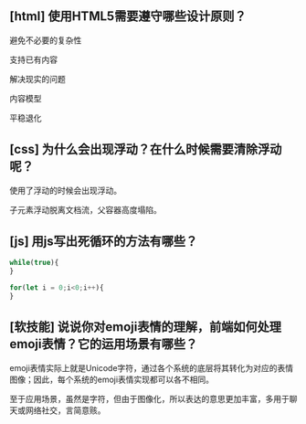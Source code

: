 ## [html] 使用HTML5需要遵守哪些设计原则？

避免不必要的复杂性

支持已有内容

解决现实的问题

内容模型

平稳退化

## [css] 为什么会出现浮动？在什么时候需要清除浮动呢？

使用了浮动的时候会出现浮动。

子元素浮动脱离文档流，父容器高度塌陷。

## [js] 用js写出死循环的方法有哪些？

```javascript
while(true){
}

for(let i = 0;i<0;i++){
}
```

## [软技能] 说说你对emoji表情的理解，前端如何处理emoji表情？它的运用场景有哪些？

emoji表情实际上就是Unicode字符，通过各个系统的底层将其转化为对应的表情图像；因此，每个系统的emoji表情实现都可以各不相同。

至于应用场景，虽然是字符，但由于图像化，所以表达的意思更加丰富，多用于聊天或网络社交，言简意赅。
